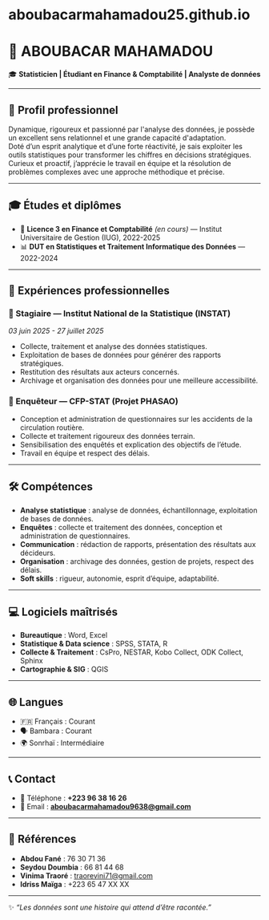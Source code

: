 # aboubacarmahamadou25.github.io
# 👋 ABOUBACAR MAHAMADOU  
🎓 **Statisticien | Étudiant en Finance & Comptabilité | Analyste de données**  

---

## 📌 Profil professionnel  
Dynamique, rigoureux et passionné par l'analyse des données, je possède un excellent sens relationnel et une grande capacité d'adaptation.  
Doté d’un esprit analytique et d’une forte réactivité, je sais exploiter les outils statistiques pour transformer les chiffres en décisions stratégiques.  
Curieux et proactif, j’apprécie le travail en équipe et la résolution de problèmes complexes avec une approche méthodique et précise.  

---

## 🎓 Études et diplômes  
- 📘 **Licence 3 en Finance et Comptabilité** *(en cours)* — Institut Universitaire de Gestion (IUG), 2022-2025  
- 📊 **DUT en Statistiques et Traitement Informatique des Données** — 2022-2024  

---

## 💼 Expériences professionnelles  

### 📍 Stagiaire — **Institut National de la Statistique (INSTAT)**  
*03 juin 2025 - 27 juillet 2025*  
- Collecte, traitement et analyse des données statistiques.  
- Exploitation de bases de données pour générer des rapports stratégiques.  
- Restitution des résultats aux acteurs concernés.  
- Archivage et organisation des données pour une meilleure accessibilité.  

### 📍 Enquêteur — **CFP-STAT (Projet PHASAO)**  
- Conception et administration de questionnaires sur les accidents de la circulation routière.  
- Collecte et traitement rigoureux des données terrain.  
- Sensibilisation des enquêtés et explication des objectifs de l’étude.  
- Travail en équipe et respect des délais.  

---

## 🛠️ Compétences  
- **Analyse statistique** : analyse de données, échantillonnage, exploitation de bases de données.  
- **Enquêtes** : collecte et traitement des données, conception et administration de questionnaires.  
- **Communication** : rédaction de rapports, présentation des résultats aux décideurs.  
- **Organisation** : archivage des données, gestion de projets, respect des délais.  
- **Soft skills** : rigueur, autonomie, esprit d’équipe, adaptabilité.  

---

## 💻 Logiciels maîtrisés  
- **Bureautique** : Word, Excel  
- **Statistique & Data science** : SPSS, STATA, R  
- **Collecte & Traitement** : CsPro, NESTAR, Kobo Collect, ODK Collect, Sphinx  
- **Cartographie & SIG** : QGIS  

---

## 🌐 Langues  
- 🇫🇷 Français : Courant  
- 🗣️ Bambara : Courant  
- 🌍 Sonrhaï : Intermédiaire  

---

## 📞 Contact  
- 📱 Téléphone : **+223 96 38 16 26**  
- 📧 Email : **aboubacarmahamadou9638@gmail.com**  

---

## 👥 Références  
- **Abdou Fané** : 76 30 71 36  
- **Seydou Doumbia** : 66 81 44 68  
- **Vinima Traoré** : traorevini71@gmail.com  
- **Idriss Maïga** : +223 65 47 XX XX  

---
✨ *“Les données sont une histoire qui attend d’être racontée.”*
